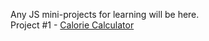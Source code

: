 Any JS mini-projects for learning will be here.  
Project #1 - [Calorie Calculator](https://adamad44.github.io/learning-javascript/calorie-calculator/)
